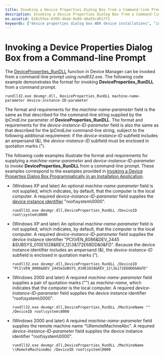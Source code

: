 ```yaml
---
title: Invoking a Device Properties Dialog Box from a Command-line Prompt
description: Invoking a Device Properties Dialog Box from a Command-line Prompt
ms.assetid: 616c93ee-8360-4bab-8e08-48a55cd617f1
keywords: ["device properties dialog box WDK device installations", "invoking device properties dialog box", "DeviceProperties_RunDLL WDK device installations", "machine-name-parameter field WDK device installations", "device-instance-ID-parameter field WDK device inst"]
---
```


# Invoking a Device Properties Dialog Box from a Command-line Prompt


The [DeviceProperties\_RunDLL](deviceproperties-rundll-function-prototype.md) function in Device Manager can be invoked from a command-line prompt using *rundll32.exe*. The following code example demonstrates the format for invoking **DeviceProperties\_RunDLL** from a command prompt.

```
rundll32.exe devmgr.dll, DeviceProperties_RunDLL machine-name-parameter device-instance-ID-parameter
```

The format and requirements for the *machine-name-parameter* field is the same as that described for the command-line string supplied by the *lpCmdLine* parameter of **DeviceProperties\_RunDLL**. The format and requirements for the *device-instance-ID-parameter* field is also the same as that described for the *lpCmdLine* command-line string, subject to the following additional requirement: if the *device-instance-ID* subfield includes an ampersand (&), the *device-instance-ID* subfield must be enclosed in quotation marks (").

The following code examples illustrate the format and requirements for supplying a *machine-name-parameter* and *device-instance-ID-parameter* to invoke **DeviceProperties\_RunDLL** from a command-line prompt. These examples correspond to the examples provided in [Invoking a Device Properties Dialog Box Programmatically in an Installation Application](invoking-a-device-properties-dialog-box-programmatically-in-an-install.md).

-   (Windows XP and later) An optional *machine-name-parameter* field is not supplied, which indicates, by default, that the computer is the local computer. A required *device-instance-ID-parameter* field supplies the [device instance identifier](device-instance-ids.md) "root\\system\\0000".
    ```
    rundll32.exe devmgr.dll,DeviceProperties_RunDLL /DeviceID root\system\0000
    ```

-   (Windows XP and later) An optional *machine-name-parameter* field is not supplied, which indicates, by default, that the computer is the local computer. A required *device-instance-ID-parameter* field supplies the device instance identifier "PCI\\VEN\_8086&DEV\_2445 &SUBSYS\_010E1028&REV\_12\\3&172E68DD&0&FD". Because the device instance identifier includes an ampersand (&), the *device-instance-ID* subfield is enclosed in quotation marks (").
    ```
    rundll32.exe devmgr.dll,DeviceProperties_RunDLL /DeviceID "PCI\VEN_8086&DEV_2445&SUBSYS_010E1028&REV_12\3&172E68DD&0&FD" 
    ```

-   (Windows 2000 and later) A required *machine-name-parameter* field supplies a pair of quotation marks ("") as *machine-name*, which indicates that the computer is the local computer. A required *device-instance-ID-parameter* field supplies the device instance identifier "root\\system\\0000".
    ```
    rundll32.exe devmgr.dll,DeviceProperties_RunDLL /MachineName "" /DeviceID root\system\0000
    ```

-   (Windows 2000 and later) A required *machine-name-parameter* field supplies the remote machine name "\\\\RemoteMachineAbc". A required *device-instance-ID-parameter* field supplies the device instance identifier "root\\system\\0000".
    ```
    rundll32.exe devmgr.dll,DeviceProperties_RunDLL /MachineName \\RemoteMachineAbc /DeviceID root\system\0000
    ```

 

 





